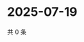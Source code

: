 # 2025-07-19

共 0 条

<!-- BEGIN ZHIHUVIDEO -->
<!-- 最后更新时间 Sat Jul 19 2025 14:16:38 GMT+0800 (China Standard Time) -->

<!-- END ZHIHUVIDEO -->
